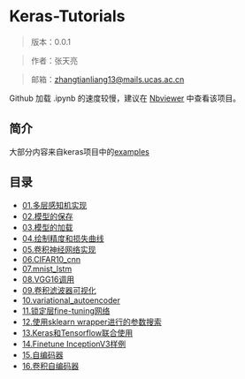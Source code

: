 # Keras-Tutorials
> 版本：0.0.1

> 作者：张天亮

> 邮箱：zhangtianliang13@mails.ucas.ac.cn

Github 加载 .ipynb 的速度较慢，建议在 [Nbviewer](http://nbviewer.ipython.org/github/xingkongliang/Keras-Tutorials) 中查看该项目。

## 简介
大部分内容来自keras项目中的[examples](https://github.com/fchollet/keras/tree/master/examples)

## 目录

- [01.多层感知机实现](01.mnist_mpl.ipynb)
- [02.模型的保存](02.save_model.ipynb)
- [03.模型的加载](03.load_model.ipynb)
- [04.绘制精度和损失曲线](04.plot_acc_loss.ipynb)
- [05.卷积神经网络实现](05.mnist_cnn.ipynb)
- [06.CIFAR10_cnn](06.cifar10_cnn.ipynb)
- [07.mnist_lstm](07.mnist_lstm.ipynb)
- [08.VGG16调用](08.vgg-16.ipynb)
- [09.卷积滤波器可视化](09.conv_filter_visualization.ipynb)
- [10.variational_autoencoder](10.variational_autoencoder.ipynb)
- [11.锁定层fine-tuning网络](11.mnist_transfer_cnn.ipynb)
- [12.使用sklearn wrapper进行的参数搜索](12.mnist_sklearn_wrapper.ipynb)
- [13.Keras和Tensorflow联合使用](13.Keras_with_tensorflow.ipynb)
- [14.Finetune InceptionV3样例](14.finetune_InceptionV3.ipynb)
- [15.自编码器](15.autoencoder.ipynb)
- [16.卷积自编码器](16.Convolutional_autoencoder.ipynb)



